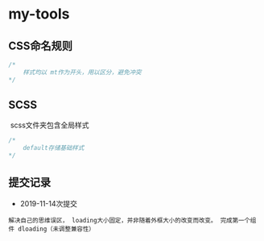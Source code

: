 # my-tools

## CSS命名规则

```javascript
/*
	样式均以 mt作为开头，用以区分，避免冲突	
*/
```



## SCSS

​	scss文件夹包含全局样式

```javascript
/*
	default存储基础样式
*/
```

## 提交记录

- 2019-11-14次提交 

```
解决自己的思维误区， loading大小固定，并非随着外框大小的改变而改变。 完成第一个组件 dloading（未调整兼容性）
```

